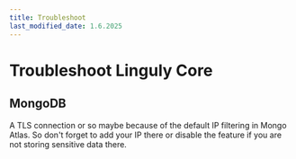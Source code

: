 ```yaml
---
title: Troubleshoot
last_modified_date: 1.6.2025
---
```


# Troubleshoot Linguly Core

## MongoDB

A TLS connection or so maybe because of the default IP filtering in Mongo Atlas. So don't forget to add your IP there or disable the feature if you are not storing sensitive data there.

